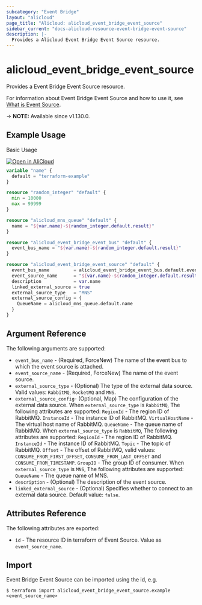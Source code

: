 ```yaml
---
subcategory: "Event Bridge"
layout: "alicloud"
page_title: "Alicloud: alicloud_event_bridge_event_source"
sidebar_current: "docs-alicloud-resource-event-bridge-event-source"
description: |-
  Provides a Alicloud Event Bridge Event Source resource.
---
```


# alicloud_event_bridge_event_source

Provides a Event Bridge Event Source resource.

For information about Event Bridge Event Source and how to use it, see [What is Event Source](https://www.alibabacloud.com/help/en/eventbridge/latest/api-eventbridge-2020-04-01-createeventsource).

-> **NOTE:** Available since v1.130.0.

## Example Usage

Basic Usage

<div style="display: block;margin-bottom: 40px;"><div class="oics-button" style="float: right;position: absolute;margin-bottom: 10px;">
  <a href="https://api.aliyun.com/terraform?resource=alicloud_event_bridge_event_source&exampleId=cc6d99f0-df8d-c48f-df08-84324242fee34a3aabf6&activeTab=example&spm=docs.r.event_bridge_event_source.0.cc6d99f0df&intl_lang=EN_US" target="_blank">
    <img alt="Open in AliCloud" src="https://img.alicdn.com/imgextra/i1/O1CN01hjjqXv1uYUlY56FyX_!!6000000006049-55-tps-254-36.svg" style="max-height: 44px; max-width: 100%;">
  </a>
</div></div>

```terraform
variable "name" {
  default = "terraform-example"
}

resource "random_integer" "default" {
  min = 10000
  max = 99999
}

resource "alicloud_mns_queue" "default" {
  name = "${var.name}-${random_integer.default.result}"
}

resource "alicloud_event_bridge_event_bus" "default" {
  event_bus_name = "${var.name}-${random_integer.default.result}"
}

resource "alicloud_event_bridge_event_source" "default" {
  event_bus_name         = alicloud_event_bridge_event_bus.default.event_bus_name
  event_source_name      = "${var.name}-${random_integer.default.result}"
  description            = var.name
  linked_external_source = true
  external_source_type   = "MNS"
  external_source_config = {
    QueueName = alicloud_mns_queue.default.name
  }
}
```

## Argument Reference

The following arguments are supported:

* `event_bus_name` - (Required, ForceNew) The name of the event bus to which the event source is attached.
* `event_source_name` - (Required, ForceNew) The name of the event source.
* `external_source_type` - (Optional) The type of the external data source. Valid values: `RabbitMQ`, `RocketMQ` and `MNS`.
* `external_source_config`- (Optional, Map) The configuration of the external data source.
  When `external_source_type` is `RabbitMQ`, The following attributes are supported:
  `RegionId` - The region ID of RabbitMQ.
  `InstanceId` - The instance ID of RabbitMQ.
  `VirtualHostName` - The virtual host name of RabbitMQ.
  `QueueName` - The queue name of RabbitMQ.
  When `external_source_type` is `RabbitMQ`, The following attributes are supported:
  `RegionId` - The region ID of RabbitMQ.
  `InstanceId` - The instance ID of RabbitMQ.
  `Topic` - The topic of RabbitMQ.
  `Offset` -  The offset of RabbitMQ, valid values: `CONSUME_FROM_FIRST_OFFSET`, `CONSUME_FROM_LAST_OFFSET` and `CONSUME_FROM_TIMESTAMP`.
  `GroupID` - The group ID of consumer.
  When `external_source_type` is `MNS`, The following attributes are supported:
  `QueueName` - The queue name of MNS.
* `description` - (Optional) The description of the event source.
* `linked_external_source` - (Optional) Specifies whether to connect to an external data source. Default value: `false`.

## Attributes Reference

The following attributes are exported:

* `id` - The resource ID in terraform of Event Source. Value as `event_source_name`.

## Import

Event Bridge Event Source can be imported using the id, e.g.

```shell
$ terraform import alicloud_event_bridge_event_source.example <event_source_name>
```
